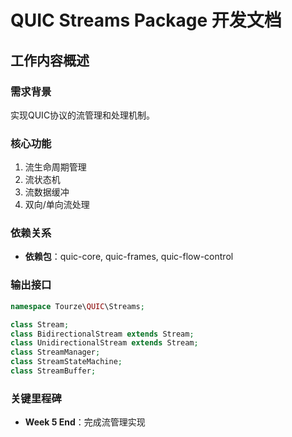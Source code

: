 # QUIC Streams Package 开发文档

## 工作内容概述

### 需求背景
实现QUIC协议的流管理和处理机制。

### 核心功能
1. 流生命周期管理
2. 流状态机
3. 流数据缓冲
4. 双向/单向流处理

### 依赖关系
- **依赖包**：quic-core, quic-frames, quic-flow-control

### 输出接口
```php
namespace Tourze\QUIC\Streams;

class Stream;
class BidirectionalStream extends Stream;
class UnidirectionalStream extends Stream;
class StreamManager;
class StreamStateMachine;
class StreamBuffer;
```

### 关键里程碑
- **Week 5 End**：完成流管理实现
